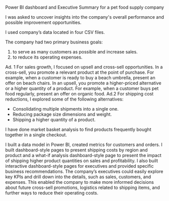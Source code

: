 Power BI dashboard and Executive Summary for a pet food supply company

I was asked to uncover insights into the company's overall performance and possible improvement opportunities.

I used company’s data located in four CSV files.

The company had two primary business goals:
1.	 to serve as many customers as possible and increase sales. 
2.	 to reduce its operating expenses. 

Ad. 1
For sales growth, I focused on upsell and cross-sell opportunities. In a cross-sell, you promote a relevant product at the point of purchase. 
For example, when a customer is ready to buy a beach umbrella, present an offer on beach chairs. In an upsell, you promote a higher-priced alternative or a higher quantity of a product. 
For example, when a customer buys pet food regularly, present an offer on organic food.
Ad.2 
For shipping cost reductions, I explored some of the following alternatives: 
- Consolidating multiple shipments into a single one. 
- Reducing package size dimensions and weight. 
- Shipping a higher quantity of a product.

I have done market basket analysis to find products frequently bought together in a single checkout. 

I built a data model in Power BI, created metrics for customers and orders.
I built dashboard-style pages to present shipping costs by region and product and a what-if analysis dashboard-style page to present the impact of shipping higher product quantities on sales and profitability.
I also built interactive dashboard-style pages for executives and provided specific business recommendations.
The company’s executives could easily explore key KPIs and drill down into the details, such as sales, customers, and expenses. 
This enabled the company to make more informed decisions about future cross-sell promotions, logistics related to shipping items, and further ways to reduce their operating costs.
